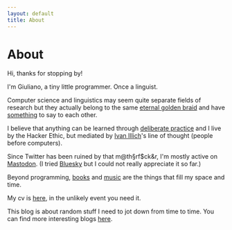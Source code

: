 ```yaml
---
layout: default
title: About
---
```

# About

Hi, thanks for stopping by!

I'm Giuliano, a tiny little programmer. Once a linguist. 

Computer science and linguistics may seem quite separate fields of research but they actually belong to the same [eternal golden braid](https://en.wikipedia.org/wiki/G%C3%B6del,_Escher,_Bach) and have [something](https://link.springer.com/article/10.1007/BF01007763) to say to each other.

I believe that anything can be learned through [deliberate practice](https://en.wikipedia.org/wiki/Practice_(learning_method)#Deliberate_practice) and
I live by the Hacker Ethic, but mediated by [Ivan Illich](http://www.davidtinapple.com/illich/)'s line of thought (people before computers). 

Since Twitter has been ruined by that m@th§rf$ck&r, I'm mostly active on [Mastodon](https://hachyderm.io/web/@giulianopz). (I tried [Bluesky](https://bsky.app/profile/giulianopz.bsky.social) but I could not really appreciate it so far.)

Beyond programming, [books](https://www.goodreads.com/user/show/168807725-giuliano-panzironi) and [music](https://www.youtube.com/playlist?list=PLZ5XiIuJMh_mMQ0Wtqh3JfIvU0-n0JLaH) are the things that fill my space and time.

My cv is [here](https://giulianopz.github.io/cv/), in the unlikely event you need it.

This blog is about random stuff I need to jot down from time to time. You can find more interesting blogs [here](./favorites.html).

